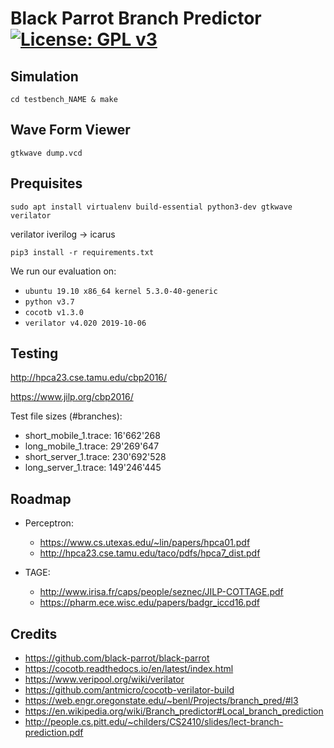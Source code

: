 # Black Parrot Branch Predictor [![License: GPL v3](https://img.shields.io/badge/License-GPLv3-blue.svg)](https://www.gnu.org/licenses/gpl-3.0)



## Simulation
```cd testbench_NAME & make ```

## Wave Form Viewer

``` gtkwave dump.vcd ```


## Prequisites

```
sudo apt install virtualenv build-essential python3-dev gtkwave verilator
```
verilator
iverilog -> icarus

```
pip3 install -r requirements.txt
```

We run our evaluation on:
- `ubuntu 19.10 x86_64 kernel 5.3.0-40-generic`
- `python v3.7`
- `cocotb v1.3.0`
- `verilator v4.020 2019-10-06`


## Testing
http://hpca23.cse.tamu.edu/cbp2016/

https://www.jilp.org/cbp2016/

Test file sizes (#branches):
- short_mobile_1.trace: 16'662'268 
- long_mobile_1.trace: 29'269'647
- short_server_1.trace: 230'692'528
- long_server_1.trace: 149'246'445


## Roadmap
- Perceptron:
    - https://www.cs.utexas.edu/~lin/papers/hpca01.pdf
    - http://hpca23.cse.tamu.edu/taco/pdfs/hpca7_dist.pdf

- TAGE:
    - http://www.irisa.fr/caps/people/seznec/JILP-COTTAGE.pdf
    - https://pharm.ece.wisc.edu/papers/badgr_iccd16.pdf


## Credits
- https://github.com/black-parrot/black-parrot
- https://cocotb.readthedocs.io/en/latest/index.html
- https://www.veripool.org/wiki/verilator
- https://github.com/antmicro/cocotb-verilator-build
- https://web.engr.oregonstate.edu/~benl/Projects/branch_pred/#l3
- https://en.wikipedia.org/wiki/Branch_predictor#Local_branch_prediction
- http://people.cs.pitt.edu/~childers/CS2410/slides/lect-branch-prediction.pdf
